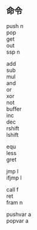 ## 命令

push n  
pop  
get  
out  
ssp n  

add  
sub  
mul  
and  
or  
xor  
not  
buffer  
inc  
dec  
rshift  
lshift  

equ  
less  
gret  

jmp l  
ifjmp l  

call f  
ret  
fram n  

pushvar a  
popvar a  